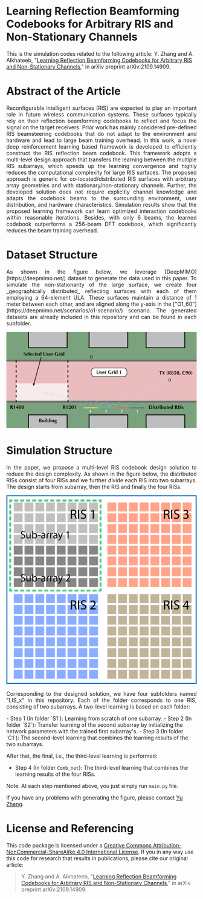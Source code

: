 # Learning Reflection Beamforming Codebooks for Arbitrary RIS and Non-Stationary Channels
This is the simulation codes related to the following article: Y. Zhang and A. Alkhateeb, "[Learning Reflection Beamforming Codebooks for Arbitrary RIS and Non-Stationary Channels](https://arxiv.org/abs/2109.14909)," in arXiv preprint arXiv:2109.14909.

# Abstract of the Article

<p align="justify"> Reconfigurable intelligent surfaces (RIS) are expected to play an important role in future wireless communication systems. These surfaces typically rely on their reflection beamforming codebooks to reflect and focus the signal on the target receivers. Prior work has mainly considered pre-defined RIS beamsteering codebooks that do not adapt to the environment and hardware and lead to large beam training overhead. In this work, a novel deep reinforcement learning based framework is developed to efficiently construct the RIS reflection beam codebook. This framework adopts a multi-level design approach that transfers the learning between the multiple RIS subarrays, which speeds up the learning convergence and highly reduces the computational complexity for large RIS surfaces. The proposed approach is generic for co-located/distributed RIS surfaces with arbitrary array geometries and with stationary/non-stationary channels. Further, the developed solution does not require explicitly channel knowledge and adapts the codebook beams to the surrounding environment, user distribution, and hardware characteristics. Simulation results show that the proposed learning framework can learn optimized interaction codebooks within reasonable iterations. Besides, with only 6 beams, the learned codebook outperforms a 256-beam DFT codebook, which significantly reduces the beam training overhead. </p>

<!---
# How to generate this codebook beam patterns figure?
1. Download all the files of this repository.
2. Run `main.py` in `critic_net_training` directory.
3. After it is finished, there will be a file named `critic_params_trsize_2000_epoch_500_3bit.mat` that will be used in the next step.
4. Run `main.py` in `analog_beam_learning` directory.
5. After it is finished, run `read_beams.py` in the same directory.
6. Copy the generated file, i.e., `ULA_PS_only.mat` to the `td_searching` directory.
7. Run `NFWB_BF_TTD_PS_hybrid_low_complexity_search_algorithm.m` in Matlab, which will generate the figure shown below.

![Figure](https://github.com/YuZhang-GitHub/NFWB_BF/blob/main/N_16.png)
-->

# Dataset Structure

<p align="justify"> As shown in the figure below, we leverage [DeepMIMO](https://deepmimo.net/) dataset to generate the data used in this paper. To simulate the non-stationarity of the large surface, we create four _geographically distributed_ reflecting surfaces with each of them employing a 64-element ULA. These surfaces maintain a distance of 1 meter between each other, and are aligned along the y-axis in the ["O1_60"](https://deepmimo.net/scenarios/o1-scenario/) scenario. The generated datasets are already included in this repository and can be found in each subfolder. </p>

![Figure](https://github.com/YuZhang-GitHub/RIS_Codebook/blob/master/deep_mimo_O1_60_distributed_LIS.png)

# Simulation Structure

<p align="justify"> In the paper, we propose a multi-level RIS codebook design solution to reduce the design complexity. As shown in the figure below, the distributed RISs consist of four RISs and we further divide each RIS into two subarrays. The design starts from subarray, then the RIS and finally the four RISs. </p>

<!---
![Figure](https://github.com/YuZhang-GitHub/RIS_Codebook/blob/master/RISs.png)
-->
<p align="center">
  <img src="https://github.com/YuZhang-GitHub/RIS_Codebook/blob/master/RISs.png" alt="drawing" width="600"/>
</p>

<p align="justify"> Corresponding to the designed solution, we have four subfolders named "LIS_x" in this repository. Each of the folder corresponds to one RIS, consisting of two subarrays. A two-level learning is based on each folder: </p>
- Step 1 (In folder `S1`): Learning from scratch of one subarray.
- Step 2 (In folder `S2`): Transfer learning of the second subarray by initializing the network parameters with the trained first subarray's.
- Step 3 (In folder `C1`): The second-level learning that combines the learning results of the two subarrays.

After that, the final, i.e., the third-level learning is performed:
- Step 4 (In folder `Comb_net`): The third-level learning that combines the learning results of the four RISs.

Note: At each step mentioned above, you just simply run `main.py` file.

If you have any problems with generating the figure, please contact [Yu Zhang](https://www.linkedin.com/in/yu-zhang-391275181/).

# License and Referencing
This code package is licensed under a [Creative Commons Attribution-NonCommercial-ShareAlike 4.0 International License](https://creativecommons.org/licenses/by-nc-sa/4.0/). If you in any way use this code for research that results in publications, please cite our original article:
> Y. Zhang and A. Alkhateeb, "[Learning Reflection Beamforming Codebooks for Arbitrary RIS and Non-Stationary Channels](https://arxiv.org/abs/2109.14909)," in arXiv preprint arXiv:2109.14909.
 

